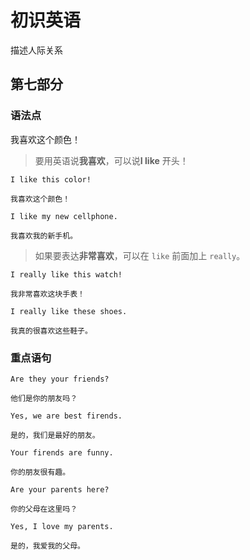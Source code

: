 # 初识英语

描述人际关系

## 第七部分

### 语法点

我喜欢这个颜色！

> 要用英语说**我喜欢**，可以说**I like** 开头！

```text
I like this color!

我喜欢这个颜色！
```

```text
I like my new cellphone.

我喜欢我的新手机。
```

> 如果要表达**非常喜欢**，可以在 `like` 前面加上 `really`。

```text
I really like this watch!

我非常喜欢这块手表！
```

```text
I really like these shoes.

我真的很喜欢这些鞋子。
```

### 重点语句

```text
Are they your friends?

他们是你的朋友吗？
```

```text
Yes, we are best firends.

是的，我们是最好的朋友。
```

```text
Your firends are funny.

你的朋友很有趣。
```

```text
Are your parents here?

你的父母在这里吗？
```

```text
Yes, I love my parents.

是的，我爱我的父母。
```
